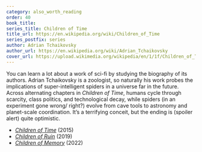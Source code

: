 ```yaml
---
category: also_worth_reading
order: 40
book_title:
series_title: Children of Time
title_url: https://en.wikipedia.org/wiki/Children_of_Time
series_postfix: series
author: Adrian Tchaikovsky
author_url: https://en.wikipedia.org/wiki/Adrian_Tchaikovsky
cover_url: https://upload.wikimedia.org/wikipedia/en/1/1f/Children_of_Time_%28novel%29.jpg
---
```

You can learn a lot about a work of sci-fi by studying the biography of its authors. Adrian Tchaikovsky is a zoologist, so naturally his work probes the implications of super-intelligent spiders in a universe far in the future.  Across alternating chapters in *Children of Time*, humans cycle through scarcity, class politics, and technological decay, while spiders (in an experiment gone wrong/ right?) evolve from cave tools to astronomy and planet-scale coordination. It’s a terrifying conceit, but the ending is (spoiler alert) quite optimistic.
  - [*Children of Time*](https://en.wikipedia.org/wiki/Children_of_Time_(novel)) (2015)
  - [*Children of Ruin*](https://en.wikipedia.org/wiki/Children_of_Ruin) (2019)
  - [*Children of Memory*](https://en.wikipedia.org/wiki/Children_of_Memory) (2022)
